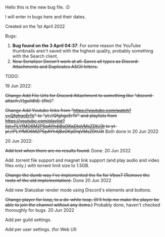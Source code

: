 Hello this is the new bug file. :D 

I will enter in bugs here and their dates.

Created on the 1st April 2022

Bugs: 

1. **Bug found on the 3 April 04:37**: For some reason the YouTube thumbnails aren't saved with the highest quality, probably something with the Search client.
2. ~~New Serializer Doesn't work at all: Saves all types as Discord-Attachments and Duplicates ASCII letters.~~


TODO:

19 Jun 2022:

~~Change Add File Urls for Discord Attachment to something like "discord-attach://{guildId}-{file}"~~

~~Change Add Youtube links from "https://youtube.com/watch?v=QfghgeEr1V" to "yt://QfghgeEr1V"
and playlists from https://youtube.com/playlist?list=PLYfMO6M2P5pAYh4jBsOKpDIqVMsZDtU3t to yt-pl://PLYfMO6M2P5pAYh4jBsOKpDIqVMsZDtU3t~~ Both done in 20 Jun 2022

20 Jun 2022:

~~Add text when there are no results found.~~ Done: 20 Jun 2022

Add .torrent file support and magnet link support (and play audio and video files only.) with torrent limit size to 1.5GB.

~~Change the dumb way I've implemented the fix for Vbox7 (Remove the roots of the old implementation).~~ Done 20 Jun 2022

Add new Statusbar render mode using Discord's elements and buttons.

~~Change player for loop, to a do-while loop. (It'll help me make the player be able to join the channel without any items.)~~ Probably done, haven't checked thoroughly for bugs. 20 Jun 2022

Add per guild settings.

Add per user settings. (for Web UI)